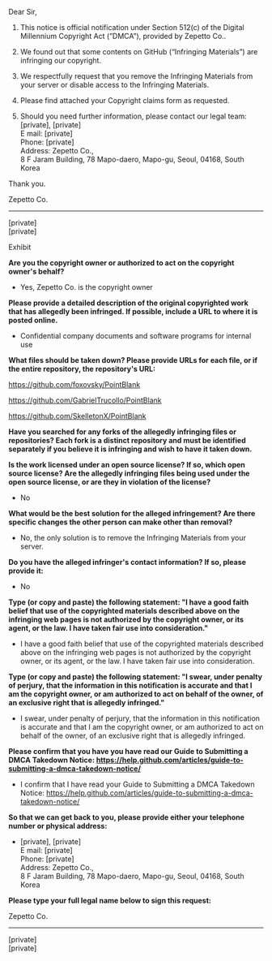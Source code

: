 Dear Sir,

1. This notice is official notification under Section 512(c) of the Digital Millennium Copyright Act (”DMCA”), provided by Zepetto Co..

1. We found out that some contents on GitHub (“Infringing Materials”) are infringing our copyright.

1. We respectfully request that you remove the Infringing Materials from your server or disable access to the Infringing Materials.

1. Please find attached your Copyright claims form as requested.

1. Should you need further information, please contact our legal team:  
[private], [private]  
E mail: [private]  
Phone: [private]  
Address: Zepetto Co.,  
8 F Jaram Building, 78 Mapo-daero, Mapo-gu, Seoul, 04168, South Korea  

Thank you.  

Zepetto Co.  
_______________________
[private]  
[private]  

Exhibit

**Are you the copyright owner or authorized to act on the copyright owner's behalf?**  

* Yes, Zepetto Co. is the copyright owner

**Please provide a detailed description of the original copyrighted work that has allegedly been infringed. If possible, include a URL to where it is posted online.**  

* Confidential company documents and software programs for internal use

**What files should be taken down? Please provide URLs for each file, or if the entire repository, the repository's URL:**  

https://github.com/foxovsky/PointBlank  

https://github.com/GabrielTrucollo/PointBlank  

https://github.com/SkelletonX/PointBlank  

**Have you searched for any forks of the allegedly infringing files or repositories? Each fork is a distinct repository and must be identified separately if you believe it is infringing and wish to have it taken down.**  

**Is the work licensed under an open source license? If so, which open source license? Are the allegedly infringing files being used under the open source license, or are they in violation of the license?**  

* No

**What would be the best solution for the alleged infringement? Are there specific changes the other person can make other than removal?**  

* No, the only solution is to remove the Infringing Materials from your server.

**Do you have the alleged infringer's contact information? If so, please provide it:**  

* No

**Type (or copy and paste) the following statement: "I have a good faith belief that use of the copyrighted materials described above on the infringing web pages is not authorized by the copyright owner, or its agent, or the law. I have taken fair use into consideration."**  

* I have a good faith belief that use of the copyrighted materials described above on the infringing web pages is not authorized by the copyright owner, or its agent, or the law. I have taken fair use into consideration.

**Type (or copy and paste) the following statement: "I swear, under penalty of perjury, that the information in this notification is accurate and that I am the copyright owner, or am authorized to act on behalf of the owner, of an exclusive right that is allegedly infringed."**  

* I swear, under penalty of perjury, that the information in this notification is accurate and that I am the copyright owner, or am authorized to act on behalf of the owner, of an exclusive right that is allegedly infringed.

**Please confirm that you have you have read our Guide to Submitting a DMCA Takedown Notice: https://help.github.com/articles/guide-to-submitting-a-dmca-takedown-notice/**  

* I confirm that I have read your Guide to Submitting a DMCA Takedown Notice: https://help.github.com/articles/guide-to-submitting-a-dmca-takedown-notice/

**So that we can get back to you, please provide either your telephone number or physical address:**  

* [private], [private]  
E mail: [private]  
Phone: [private]  
Address: Zepetto Co.,  
8 F Jaram Building, 78 Mapo-daero, Mapo-gu, Seoul, 04168, South Korea  

**Please type your full legal name below to sign this request:**

Zepetto Co.

_______________________
[private]  
[private]  
